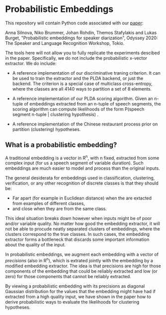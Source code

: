# Probabilistic Embeddings
This repository will contain Python code associated with our [paper](http://arxiv.org/abs/2004.04096):

Anna Silnova, Niko Brummer, Johan Rohdin, Themos Stafylakis and Lukas Burget, "Probabilistic embeddings for speaker diarization", Odyssey 2020: The Speaker and Language Recognition Workshop, Tokio. 

The tools here will not allow you to fully replicate the experiments descibed in the paper. Specifically, we do not include the probabilistic x-vector extractor. We do include:

- A reference implementation of our discriminative traning criterion. It can be used to train the extractor and the PLDA backend, or just the backend. The criterion is a special case of multiclass cross-entropy, where the classes are all 4140 ways to partition a set of 8 elements.

- A reference implementation of our PLDA scoring algorithm. Given an n-tuple of embeddings extracted from an n-tuple of speech segments, the scoring algorithm can compute likelihoods of the form P(speech segment n-tuple | clustering hypothesis) .

- A reference implementation of the Chinese restaurant process prior on partition (clustering) hypotheses.

## What is a probabilistic embedding?
A traditional embedding is a vector in R<sup>n</sup>, with n fixed, extracted from some complex input (for us a speech segment of variable duration). Such embeddings are much easier to model and process than the original inputs.

The general desiderata for embeddings used in classification, clustering, verification, or any other recognition of discrete classes is that they should be: 
- Far apart (for example in Euclidean distance) when the are extacted from examples of different classes, 
- and close when they are from the same class.  

This ideal situation breaks down however when inputs might be of poor and/or variable quality. No matter how good the embedding extractor, it will not be able to procude neatly separated clusters of embeddings, where the clusters correspond to the true classes.
In such cases, the embedding extractor forms a bottleneck that discards some important information about the quality of the input. 

In probabilistic embeddings, we augment each embedding with a vector of _precisions_ (also in R<sup>n</sup>), which is extrated jointly with the embedding by a modified embedding extractor. The idea is that precisions are high for those components of the embedding that could be reliably extracted and low (or zero) for those components that cannot be reliably extracted.

By viewing a probabilistic embedding with its precisions as diagonal Gaussian distribution for the values that the embedding might have had if extracted from a high quality input, we have shown in the paper how to derive probabilistic ways to evaluate the likelihoods for clustering hypotheses. 



